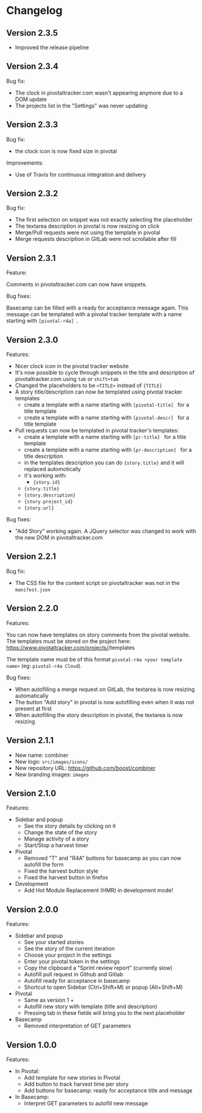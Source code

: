 # Changelog

## Version 2.3.5

- Improved the release pipeline

## Version 2.3.4

Bug fix:

- The clock in pivotaltracker.com wasn't appearing anymore due to a DOM update
- The projects list in the "Settings" was never updating

## Version 2.3.3

Bug fix:

- the clock icon is now fixed size in pivotal

Improvements:

- Use of Travis for continuous integration and delivery

## Version 2.3.2

Bug fix:

- The first selection on snippet was not exactly selecting the placeholder
- The textarea description in pivotal is now resizing on click
- Merge/Pull requests were not using the template in pivotal
- Merge requests description in GitLab were not scrollable after fill

## Version 2.3.1

Feature:

Comments in pivotaltracker.com can now have snippets.

Bug fixes:

Basecamp can be filled with a ready for acceptance message again. This message can be templated
with a pivotal tracker template with a name starting with `[pivotal-r4a] `.

## Version 2.3.0

Features:

- Nicer clock icon in the pivotal tracker website
- It's now possible to cycle through snippets in the title and description
  of pivotaltracker.com using `tab` or `shift+tab`
- Changed the placeholders to be `<TITLE>` instead of `{TITLE}`
- A story title/description can now be templated using pivotal tracker templates
  - create a template with a name starting with `[pivotal-title] ` for a title template
  - create a template with a name starting with `[pivotal-descr] ` for a title template
- Pull requests can now be templated in pivotal tracker's templates:
	- create a template with a name starting with `[pr-title] ` for a title template
	- create a template with a name starting with `[pr-description] ` for a title description
	- in the templates description you can do `{story.title}` and it will replaced automotically
	- it's working with:
		- `{story.id}`
    - `{story.title}`
    - `{story.description}`
    - `{story.project_id}`
    - `{story.url}`

Bug fixes:

- "Add Story" working again. A JQuery selector was changed
	to work with the new DOM in pivotaltracker.com

## Version 2.2.1

Bug fix:

- The CSS file for the content script on pivotaltracker was not in the `manifest.json`

## Version 2.2.0

Features:

You can now have templates on story comments from the pivotal website. The templates must be
stored on the project here: https://www.pivotaltracker.com/projects/<your-project-id>/templates

The template name must be of this format `pivotal-r4a <your template name>` (eg: `pivotal-r4a Cloud`).

Bug fixes:

- When autofilling a merge request on GitLab, the textarea is now resizing automatically
- The button "Add story" in pivotal is now autofilling even when it was not present at first
- When autofilling the story description in pivotal, the textarea is now resizing

## Version 2.1.1

- New name: combiner
- New logo: `src/images/icons/`
- New repository URL: https://github.com/boost/combiner
- New branding images: `images`

## Version 2.1.0

Features:

- Sidebar and popup
	- See the story details by clicking on it
	- Change the state of the story
	- Manage activity of a story
	- Start/Stop a harvest timer
- Pivotal
	- Removed "T" and "R4A" buttons for basecamp as you can now autofill the form
	- Fixed the harvest button style
	- Fixed the harvest button in firefox
- Development
	- Add Hot Module Replacement (HMR) in development mode!

## Version 2.0.0

Features:

- Sidebar and popup
	- See your started stories
	- See the story of the current iteration
	- Choose your project in the settings
	- Enter your pivotal token in the settings
	- Copy the clipboard a "Sprint review report" (currently slow)
	- Autofill pull request in Github and Gitlab
	- Autofill ready for acceptance in basecamp
	- Shortcut to open Sidebar (Ctrl+Shift+M) or popup (Alt+Shift+M)
- Pivotal
	- Same as version 1 +
	- Autofill new story with template (title and description)
	- Pressing tab in these fields will bring you to the next placeholder
- Basecamp
	- Removed interpretation of GET parameters

## Version 1.0.0

Features:

- In Pivotal:
    - Add template for new stories in Pivotal
    - Add button to track harvest time per story
    - Add buttons for basecamp: ready for acceptance title and message
- In Basecamp:
    - Interpret GET parameters to autofill new message
